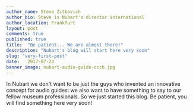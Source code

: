 ```yaml
---
author_name: Steve Zitkovich
author_bio: Steve is Nubart's director international
author_location: Frankfurt
layout: post
comments: true
published: true
title:  "Be patient... We are almost there!"
description: "Nubart's blog will start here very soon"
slug: "very-first-post"
date:   2017-07-23
banner_image: nubart-audio-guide-cccb.jpg
---
```


In Nubart we don't want to be just the guys who invented an innovative concept for audio guides: we also want to have something to say to our fellow museum professionals. So we just started this blog. Be patient, you will find something here very soon! 



